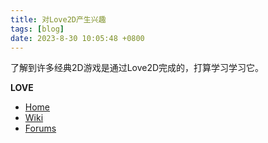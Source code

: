 ```yaml
---
title: 对Love2D产生兴趣
tags: [blog]
date: 2023-8-30 10:05:48 +0800
---
```


了解到许多经典2D游戏是通过Love2D完成的，打算学习学习它。

**LOVE**

* [Home](https://love2d.org/)
* [Wiki](https://love2d.org/wiki/Main_Page)
* [Forums](https://love2d.org/forums/)
